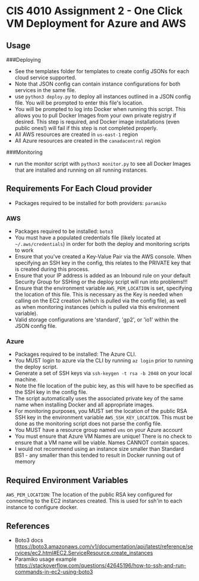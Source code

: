
# CIS 4010 Assignment 2 - One Click VM Deployment for Azure and AWS
## Usage
###Deploying
- See the templates folder for templates to create config JSONs for each cloud service supported.
- Note that JSON config can contain instance configurations for both services in the same file.
- use `python3 deploy.py` to deploy all instances outlined in a JSON config file. You will be prompted to enter this file's location.
- You will be prompted to log into Docker when running this script. This allows you to pull Docker Images from your own private registry if desired. This step is required, and Docker image installations (even public ones!) will fail if this step is not completed properly.
- All AWS resources are created in `us-east-1` region
- All Azure resources are created in the `canadacentral` region

###Monitoring
- run the monitor script with `python3 monitor.py` to see all Docker Images that are installed and running on all running instances.

## Requirements For Each Cloud provider
- Packages required to be installed for both providers: `paramiko`

### AWS
- Packages required to be installed: `boto3`
- You must have a populated credentials file (likely located at `~/.aws/credentials`) in order for both the deploy and monitoring scripts to work
- Ensure that you've created a Key-Value Pair via the AWS console. When specifying an SSH key in the config, this relates to the PRIVATE key that is created during this process.
- Ensure that your IP address is added as an Inbound rule on your default Security Group for SSHing or the deploy script will run into problems!!!
- Ensure that the environment variable `AWS_PEM_LOCATION` is set, specifying the location of this file. This is necessary as the Key is needed when calling on the EC2 creation (which is pulled via the config file), as well as when monitoring instances (which is pulled via this environment variable).
- Valid storage configurations are 'standard', 'gp2', or 'io1' within the JSON config file.

### Azure
- Packages required to be installed: The Azure CLI.
- You MUST login to azure via the CLI by running `az login` prior to running the deploy script.
- Generate a set of SSH keys via `ssh-keygen -t rsa -b 2048` on your local machine.
- Note the file location of the pubic key, as this will have to be specified as the SSH key in the config file.
- The script automatically uses the associated private key of the same name when installing Docker and all appropriate images.
- For monitoring purposes, you MUST set the location of the public RSA SSH key in the environment variable `AWS_SSH_KEY_LOCATION`. This must be done as the monitoring script does not parse the config file.
- You MUST have a resource group named `vms` on your Azure account
- You must ensure that Azure VM Names are unique! There is no check to ensure that a VM name will be viable. Names CANNOT contain spaces.
- I would not recommend using an instance size smaller than Standard BS1 - any smaller than this tended to result in Docker running out of memory

## Required Environment Variables
`AWS_PEM_LOCATION`: The location of the public RSA key configured for connecting to the EC2 instances created. This is used for ssh'in to each instance to configure docker.

## References
- Boto3 docs https://boto3.amazonaws.com/v1/documentation/api/latest/reference/services/ec2.html#EC2.ServiceResource.create_instances
- Paramiko usage example https://stackoverflow.com/questions/42645196/how-to-ssh-and-run-commands-in-ec2-using-boto3
